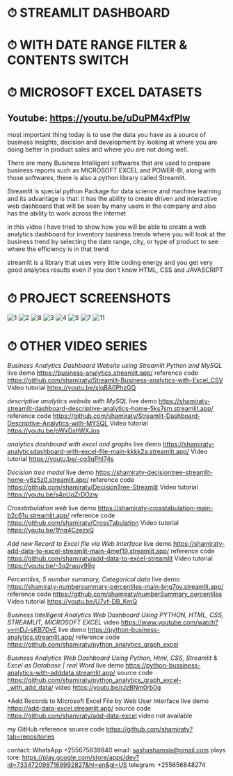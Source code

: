 # ⏱ STREAMLIT DASHBOARD
# ⏱ WITH DATE RANGE FILTER & CONTENTS SWITCH
# ⏱ MICROSOFT EXCEL DATASETS

## Youtube: https://youtu.be/uDuPM4xfPlw

most important thing today is to use the data you have as a source of business insights, decision and development by looking at where you are doing better in product sales and where you are not doing well. 

There are many Business Intelligent softwares that are used to prepare business reports such as MICROSOFT EXCEL and POWER-BI, along with those softwares, there is also a python library called Streamlit.

Streamlit  is special python Package  for data science and machine learning and its advantage is that: it has the ability to create driven and interactive web  dashboard that will be seen by many users in the company and also has the ability to work across the internet

in this video I have tried to show how you will be able to create a web analytics dashboard for inventory business trends where you will look at the business trend by selecting the date range, city, or type of product to see where the efficiency is in that trend

streamlit is a library that uses very little coding energy and you get very good analytics results even if you don't know HTML, CSS and JAVASCRIPT

# ⏱ PROJECT SCREENSHOTS 
![1](https://github.com/shamiraty/streamlit-dashboard-with-date-filter-and-content-switch/assets/129072179/932af257-e1b4-41e5-9b77-5003606e5ee3)
![2](https://github.com/shamiraty/streamlit-dashboard-with-date-filter-and-content-switch/assets/129072179/a98f8a66-02e1-4ff1-880f-3c5093aa8d64)
![8](https://github.com/shamiraty/streamlit-dashboard-with-date-filter-and-content-switch/assets/129072179/db741cdb-df6a-43ea-a9a2-6a7543a25d9c)
![3](https://github.com/shamiraty/streamlit-dashboard-with-date-filter-and-content-switch/assets/129072179/68b13702-1e62-415d-ae94-a239d0047b54)
![4](https://github.com/shamiraty/streamlit-dashboard-with-date-filter-and-content-switch/assets/129072179/68380b5f-3a87-48a0-a9f4-d3c0e0dfa40d)
![5](https://github.com/shamiraty/streamlit-dashboard-with-date-filter-and-content-switch/assets/129072179/46c76338-2016-485c-8a30-f8e8d0f32e84)
![7](https://github.com/shamiraty/streamlit-dashboard-with-date-filter-and-content-switch/assets/129072179/4e9101d7-553d-476a-8cdb-405aa91d99f7)
![11](https://github.com/shamiraty/streamlit-dashboard-with-date-filter-and-content-switch/assets/129072179/41d191e1-88e4-46fa-81b1-d6f5e5fd21ae)


# ⏱ OTHER VIDEO SERIES

*Business Analytics Dashboard Website using Streamlit Python and MySQL*
live demo
https://business-analytics.streamlit.app/
reference code
https://github.com/shamiraty/Streamlit-Business-analytics-with-Excel_CSV
Video tutorial
https://youtu.be/sIqBA0PhzGQ

*descriptive analytics website with MySQL*
live demo
https://shamiraty-streamlit-dashboard-descriptive-analytics-home-5ks7sm.streamlit.app/
reference code
https://github.com/shamiraty/Streamlit-Dashboard-Descriptive-Analytics-with-MYSQL
Video tutorial
https://youtu.be/pWxDxhWXJos

*analytics dashboard with excel and graphs*
live demo
https://shamiraty-analyticsdashboard-with-excel-file-main-kkkk2a.streamlit.app/
Video tutorial
https://youtu.be/-cg3qPhI74s

*Decision tree model*
live demo
https://shamiraty-decisiontree-streamlit-home-y6z5z0.streamlit.app/
reference code
https://github.com/shamiraty/DecisionTree-Streamlit
Video tutorial
https://youtu.be/s4pUqZrDOzw

*Crosstabulation web*
live demo
https://shamiraty-crosstabulation-main-b2c61u.streamlit.app/
reference code
https://github.com/shamiraty/CrossTabulation
Video tutorial
https://youtu.be/1fnq4CzezxQ

*Add new Record to Excel file via Web Interface*
live demo
https://shamiraty-add-data-to-excel-streamlit-main-4mef19.streamlit.app/
reference code
https://github.com/shamiraty/add-data-to-excel-streamlit
Video tutorial
https://youtu.be/-3q2rwuy99g

*Percentiles, 5 number summary, Categorical data*
live demo
https://shamiraty-numbersummary-percentiles-main-bng7ov.streamlit.app/
reference code
https://github.com/shamiraty/numberSummary_percentiles
Video tutorial
https://youtu.be/U7vf-DB_KmQ

*Business Intelligent Analytics Web Dashboard Using PYTHON, HTML, CSS, STREAMLIT, MICROSOFT EXCEL*
video
https://www.youtube.com/watch?v=mDJ-sKB7DvE
live demo
https://python-business-analytics.streamlit.app/
reference code
https://github.com/shamiraty/python_analytics_graph_excel

*Business Analytics Web Dashboard Using Python, Html, CSS, Streamlit & Excel as Database | real Word*
live demo
https://python-bussiness-analytics-with-adddata.streamlit.app/
source code
https://github.com/shamiraty/python_analytics_graph_excel-_with_add_data/
video
https://youtu.be/rJzBNm0rb0g

*Add Records to Microsoft Excel File by Web User Interface
live demo 
https://add-data-excel.streamlit.app/
source code 
https://github.com/shamiraty/add-data-excel
video
not available

my GitHub reference source code
https://github.com/shamiraty?tab=repositories

contact:  WhatsApp +255675839840
email:  sashashamsia@gmail.com
plays tore:  https://play.google.com/store/apps/dev?id=7334720987169992827&hl=en&gl=US
telegram: +255656848274
